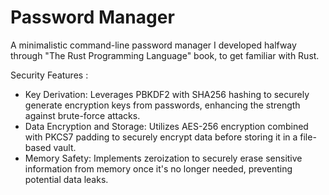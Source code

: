 # Password Manager

A minimalistic command-line password manager I developed halfway through "The Rust Programming Language" book, to get familiar with Rust.

Security Features :
- Key Derivation: Leverages PBKDF2 with SHA256 hashing to securely generate encryption keys from passwords, enhancing the strength against brute-force attacks.
- Data Encryption and Storage: Utilizes AES-256 encryption combined with PKCS7 padding to securely encrypt data before storing it in a file-based vault.
- Memory Safety: Implements zeroization to securely erase sensitive information from memory once it's no longer needed, preventing potential data leaks.

